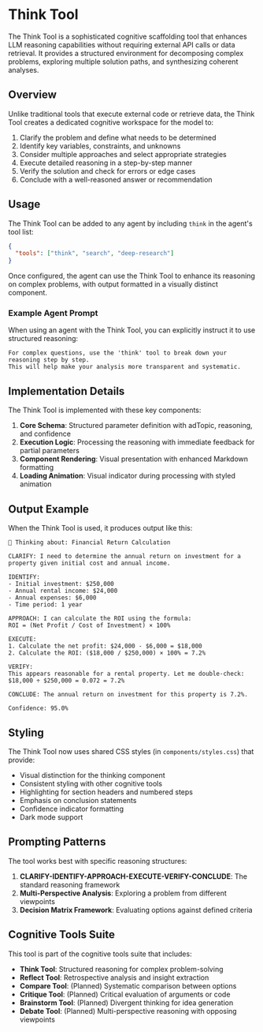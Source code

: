 # Think Tool

The Think Tool is a sophisticated cognitive scaffolding tool that enhances LLM reasoning capabilities without requiring external API calls or data retrieval. It provides a structured environment for decomposing complex problems, exploring multiple solution paths, and synthesizing coherent analyses.

## Overview

Unlike traditional tools that execute external code or retrieve data, the Think Tool creates a dedicated cognitive workspace for the model to:

1. Clarify the problem and define what needs to be determined
2. Identify key variables, constraints, and unknowns
3. Consider multiple approaches and select appropriate strategies
4. Execute detailed reasoning in a step-by-step manner
5. Verify the solution and check for errors or edge cases
6. Conclude with a well-reasoned answer or recommendation

## Usage

The Think Tool can be added to any agent by including `think` in the agent's tool list:

```json
{
  "tools": ["think", "search", "deep-research"]
}
```

Once configured, the agent can use the Think Tool to enhance its reasoning on complex problems, with output formatted in a visually distinct component.

### Example Agent Prompt

When using an agent with the Think Tool, you can explicitly instruct it to use structured reasoning:

```
For complex questions, use the 'think' tool to break down your reasoning step by step.
This will help make your analysis more transparent and systematic.
```

## Implementation Details

The Think Tool is implemented with these key components:

1. **Core Schema**: Structured parameter definition with adTopic, reasoning, and confidence
2. **Execution Logic**: Processing the reasoning with immediate feedback for partial parameters
3. **Component Rendering**: Visual presentation with enhanced Markdown formatting
4. **Loading Animation**: Visual indicator during processing with styled animation

## Output Example

When the Think Tool is used, it produces output like this:

```
🧠 Thinking about: Financial Return Calculation

CLARIFY: I need to determine the annual return on investment for a property given initial cost and annual income.

IDENTIFY: 
- Initial investment: $250,000
- Annual rental income: $24,000
- Annual expenses: $6,000
- Time period: 1 year

APPROACH: I can calculate the ROI using the formula:
ROI = (Net Profit / Cost of Investment) × 100%

EXECUTE:
1. Calculate the net profit: $24,000 - $6,000 = $18,000
2. Calculate the ROI: ($18,000 / $250,000) × 100% = 7.2%

VERIFY: 
This appears reasonable for a rental property. Let me double-check:
$18,000 ÷ $250,000 = 0.072 = 7.2%

CONCLUDE: The annual return on investment for this property is 7.2%.

Confidence: 95.0%
```

## Styling

The Think Tool now uses shared CSS styles (in `components/styles.css`) that provide:

- Visual distinction for the thinking component
- Consistent styling with other cognitive tools
- Highlighting for section headers and numbered steps
- Emphasis on conclusion statements
- Confidence indicator formatting
- Dark mode support

## Prompting Patterns

The tool works best with specific reasoning structures:

1. **CLARIFY-IDENTIFY-APPROACH-EXECUTE-VERIFY-CONCLUDE**: The standard reasoning framework
2. **Multi-Perspective Analysis**: Exploring a problem from different viewpoints
3. **Decision Matrix Framework**: Evaluating options against defined criteria

## Cognitive Tools Suite

This tool is part of the cognitive tools suite that includes:

- **Think Tool**: Structured reasoning for complex problem-solving
- **Reflect Tool**: Retrospective analysis and insight extraction
- **Compare Tool**: (Planned) Systematic comparison between options
- **Critique Tool**: (Planned) Critical evaluation of arguments or code
- **Brainstorm Tool**: (Planned) Divergent thinking for idea generation
- **Debate Tool**: (Planned) Multi-perspective reasoning with opposing viewpoints 